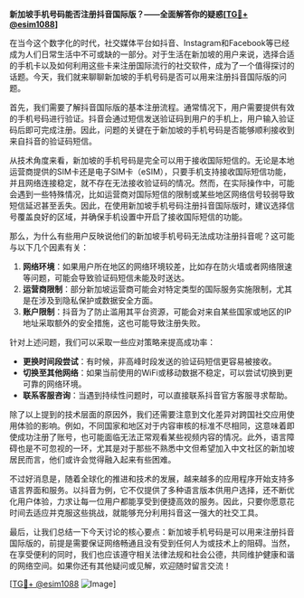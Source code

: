 **新加坡手机号码能否注册抖音国际版？——全面解答你的疑惑[[TG💪+ @esim1088](https://t.me/s/esim1088)]**

在当今这个数字化的时代，社交媒体平台如抖音、Instagram和Facebook等已经成为人们日常生活中不可或缺的一部分。对于生活在新加坡的用户来说，选择合适的手机卡以及如何利用这些卡来注册国际流行的社交软件，成为了一个值得探讨的话题。今天，我们就来聊聊新加坡的手机号码是否可以用来注册抖音国际版的问题。

首先，我们需要了解抖音国际版的基本注册流程。通常情况下，用户需要提供有效的手机号码进行验证。抖音会通过短信发送验证码到用户的手机上，用户输入验证码后即可完成注册。因此，问题的关键在于新加坡的手机号码是否能够顺利接收到来自抖音的验证码短信。

从技术角度来看，新加坡的手机号码是完全可以用于接收国际短信的。无论是本地运营商提供的SIM卡还是电子SIM卡（eSIM），只要手机支持接收国际短信功能，并且网络连接稳定，就不存在无法接收验证码的情况。然而，在实际操作中，可能会遇到一些特殊情况，比如运营商对国际短信的限制或某些地区网络信号较弱导致短信延迟甚至丢失。因此，在使用新加坡手机号码注册抖音国际版时，建议选择信号覆盖良好的区域，并确保手机设置中开启了接收国际短信的功能。

那么，为什么有些用户反映说他们的新加坡手机号码无法成功注册抖音呢？这可能与以下几个因素有关：

1. **网络环境**：如果用户所在地区的网络环境较差，比如存在防火墙或者网络限速等问题，可能会导致验证码短信未能及时送达。
2. **运营商限制**：部分新加坡运营商可能会对特定类型的国际服务实施限制，尤其是在涉及到隐私保护或数据安全方面。
3. **账户限制**：抖音为了防止滥用其平台资源，可能会对来自某些国家或地区的IP地址采取额外的安全措施，这也可能导致注册失败。

针对上述问题，我们可以采取一些应对策略来提高成功率：

- **更换时间段尝试**：有时候，非高峰时段发送的验证码短信更容易被接收。
- **切换至其他网络**：如果当前使用的WiFi或移动数据不稳定，可以尝试切换到更可靠的网络环境。
- **联系客服咨询**：当遇到持续性问题时，可以直接联系抖音官方客服寻求帮助。

除了以上提到的技术层面的原因外，我们还需要注意到文化差异对跨国社交应用使用体验的影响。例如，不同国家和地区对于内容审核的标准不尽相同，这意味着即使成功注册了账号，也可能面临无法正常观看某些视频内容的情况。此外，语言障碍也是不可忽视的一环，尤其是对于那些不熟悉中文但希望加入中文社区的新加坡居民而言，他们或许会觉得融入起来有些困难。

不过好消息是，随着全球化的推进和技术的发展，越来越多的应用程序开始支持多语言界面和服务。以抖音为例，它不仅提供了多种语言版本供用户选择，还不断优化用户体验，力求让每一位用户都能享受到便捷高效的服务。因此，只要你愿意花时间去适应并克服这些挑战，就能够充分利用抖音这一强大的社交工具。

最后，让我们总结一下今天讨论的核心要点：新加坡手机号码是可以用来注册抖音国际版的，前提是需要保证网络畅通且没有受到任何人为或技术上的阻碍。当然，在享受便利的同时，我们也应该遵守相关法律法规和社会公德，共同维护健康和谐的网络空间。如果你还有其他疑问或见解，欢迎随时留言交流！

[[TG💪+ @esim1088](https://t.me/s/esim1088) ![Image](https://i.postimg.cc/4NQfJmqS/Snipaste-2025-05-13-00-14-12.png)]